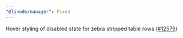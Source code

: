 ```yaml
---
"@linode/manager": Fixed
---
```


Hover styling of disabled state for zebra stripped table rows ([#12579](https://github.com/linode/manager/pull/12579))
